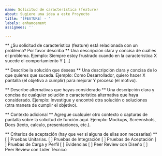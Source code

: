 ```yaml
---
name: Solicitud de característica (feature)
about: Sugiere una idea a este Proyecto
title: "[FEATURE] - "
labels: enhancement
assignees: ''

---
```


** ¿Su solicitud de característica (feature) está relacionada con un problema? Por favor describa **
Una descripción clara y concisa de cuál es el problema.
Ejemplo: Siempre estoy frustrado cuando en la característica X sucede el comportamiento Y [...]

** Describe la solución que deseas **
Una descripción clara y concisa de lo que quieres que suceda.
Ejemplo: Como Desarrollador, quiero hacer X pantalla (el objetivo a cumplir) para mejorar Y proceso (el motivo).

** Describe alternativas que hayas considerado **
Una descripción clara y concisa de cualquier solución o característica alternativa que haya considerado.
Ejemplo: Investigue y encontré otra solución o soluciones (otra manera de cumplir el objetivo).

** Contexto adicional **
Agregue cualquier otro contexto o capturas de pantalla sobre la solicitud de función aquí.
Ejemplo: Mockups, Screenshots, Docs (texto, calculo, presentaciones, etc.).

** Criterios de aceptación (hay que ver si alguna de ellas son necesarias) **
[ ] Pruebas Unitarias.
[ ] Pruebas de Integración
[ ] Pruebas de Aceptación
[ ] Pruebas de Carga y Perfil
[ ] Evidencias
[ ] Peer Review con Diseño
[ ] Peer Review con Líder Técnico
